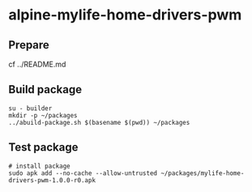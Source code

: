 # alpine-mylife-home-drivers-pwm

## Prepare

cf ../README.md

## Build package

```
su - builder
mkdir -p ~/packages
../abuild-package.sh $(basename $(pwd)) ~/packages
```

## Test package

```
# install package
sudo apk add --no-cache --allow-untrusted ~/packages/mylife-home-drivers-pwm-1.0.0-r0.apk
```
